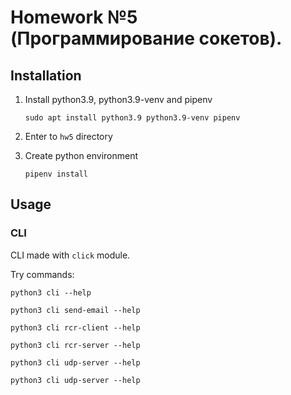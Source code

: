 # Homework №5 (Программирование сокетов).

## Installation

1. Install python3.9, python3.9-venv and pipenv
  
    `sudo apt install python3.9 python3.9-venv pipenv`

2. Enter to `hw5` directory
3. Create python environment

    `pipenv install`

## Usage

### CLI

CLI made with `click` module.

Try commands:

`python3 cli --help`

`python3 cli send-email --help`

`python3 cli rcr-client --help`

`python3 cli rcr-server --help`

`python3 cli udp-server --help`

`python3 cli udp-server --help`
